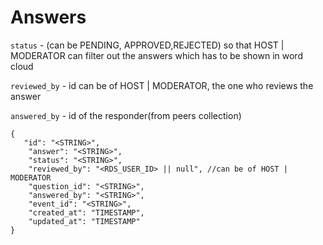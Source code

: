 # Answers

`status` - (can be PENDING, APPROVED,REJECTED) so that HOST | MODERATOR can filter out the answers which has to be shown in word cloud

`reviewed_by` - id can be of HOST | MODERATOR, the one who reviews the answer

`answered_by` - id of the responder(from peers collection)

```
{
   "id": "<STRING>",
    "answer": "<STRING>",
    "status": "<STRING>",
    "reviewed_by": "<RDS_USER_ID> || null", //can be of HOST | MODERATOR
    "question_id": "<STRING>",
    "answered_by": "<STRING>",
    "event_id": "<STRING>",
    "created_at": "TIMESTAMP",
    "updated_at": "TIMESTAMP"
}
```